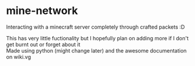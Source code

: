 # mine-network
Interacting with a minecraft server completely through crafted packets :D
 
This has very little fuctionality but I hopefully plan on adding more if I don't get burnt out or forget about it  
Made using python (might change later) and the awesome documentation on wiki.vg 
